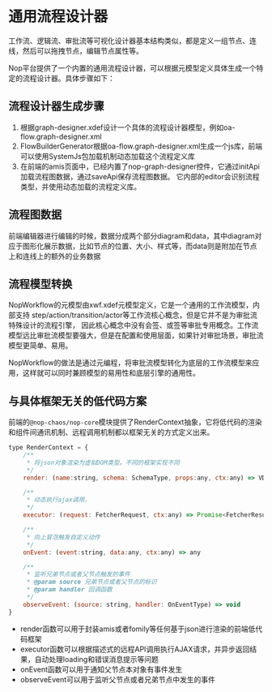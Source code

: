 # 通用流程设计器

工作流、逻辑流、审批流等可视化设计器基本结构类似，都是定义一组节点、连线，然后可以拖拽节点，编辑节点属性等。

Nop平台提供了一个内置的通用流程设计器，可以根据元模型定义具体生成一个特定的流程设计器。具体步骤如下：

## 流程设计器生成步骤
1. 根据graph-designer.xdef设计一个具体的流程设计器模型，例如oa-flow.graph-designer.xml
2. FlowBuilderGenerator根据oa-flow.graph-designer.xml生成一个js库，前端可以使用SystemJs包加载机制动态加载这个流程定义库
3. 在前端的amis页面中，已经内置了nop-graph-designer控件，它通过initApi加载流程图数据，通过saveApi保存流程图数据。
它内部的editor会识别流程类型，并使用动态加载的流程定义库。

## 流程图数据
前端编辑器进行编辑的时候，数据分成两个部分diagram和data，其中diagram对应于图形化展示数据，比如节点的位置、大小、样式等，而data则是附加在节点上和连线上的额外的业务数据


## 流程模型转换
NopWorkflow的元模型由xwf.xdef元模型定义，它是一个通用的工作流模型，内部支持 step/action/transition/actor等工作流核心概念，但是它并不是为审批流特殊设计的流程引擎，
因此核心概念中没有会签、或签等审批专用概念。工作流模型远比审批流模型要强大，但是在配置和使用层面，如果针对审批场景，审批流模型更简单、易用。

NopWorkflow的做法是通过元编程，将审批流模型转化为底层的工作流模型来应用，这样就可以同时兼顾模型的易用性和底层引擎的通用性。

## 与具体框架无关的低代码方案
前端的`@nop-chaos/nop-core`模块提供了RenderContext抽象，它将低代码的渲染和组件间通讯机制、远程调用机制都以框架无关的方式定义出来。

````javascript
type RenderContext = {
    /**
     * 将json对象渲染为虚拟DOM类型。不同的框架实现不同
     */
    render: (name:string, schema: SchemaType, props:any, ctx:any) => VDomType,

    /**
     * 动态执行ajax调用，
     */
    executor: (request: FetcherRequest, ctx:any) => Promise<FetcherResult>,

    /**
     * 向上冒泡触发自定义动作
     */
    onEvent: (event:string, data:any, ctx:any) => any

    /**
     * 监听兄弟节点或者父节点触发的事件
     * @param source 兄弟节点或者父节点的标识
     * @param handler 回调函数
     */
    observeEvent: (source: string, handler: OnEventType) => void
}
````

* render函数可以用于封装amis或者fomily等任何基于json进行渲染的前端低代码框架
* executor函数可以根据描述式的远程API调用执行AJAX请求，并异步返回结果，自动处理loading和错误消息提示等问题
* onEvent函数可以用于通知父节点本对象有事件发生
* observeEvent可以用于监听父节点或者兄弟节点中发生的事件